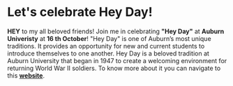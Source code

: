 # Let's celebrate Hey Day!
**HEY** to my all beloved friends!
Join me in celebrating **"Hey Day"** at **Auburn Univeristy** at **16 th October**! "Hey Day" is one of Auburn’s most unique traditions. It provides an opportunity for new and current students to introduce themselves to one another. Hey Day is a beloved tradition at Auburn University that began in 1947 to create a welcoming environment for returning World War II soldiers. To know more about it you can navigate to this **[website](https://sga.auburn.edu/hey-day/)**.
